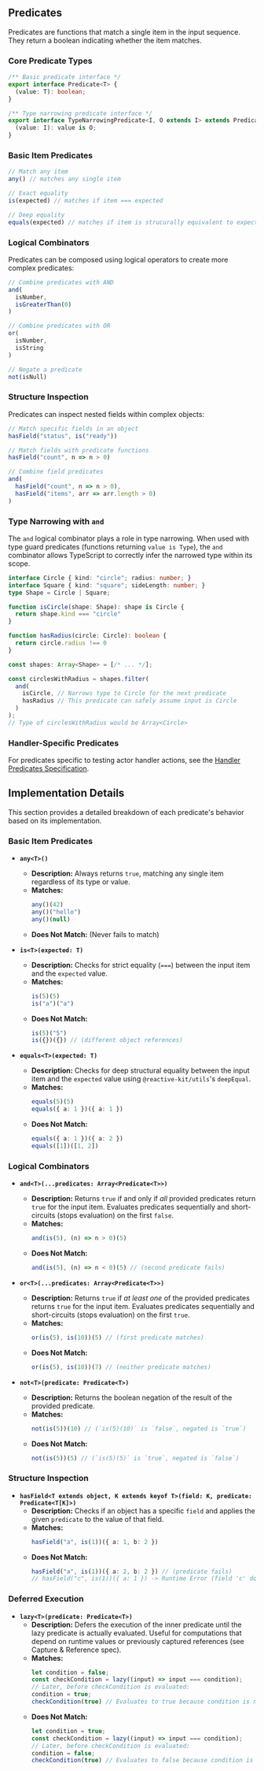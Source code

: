 ## Predicates

Predicates are functions that match a single item in the input sequence. They return a boolean indicating whether the item matches.

### Core Predicate Types

```typescript
/** Basic predicate interface */
export interface Predicate<T> {
  (value: T): boolean;
}

/** Type narrowing predicate interface */
export interface TypeNarrowingPredicate<I, O extends I> extends Predicate<I> {
  (value: I): value is O;
}
```

### Basic Item Predicates

```typescript
// Match any item
any() // matches any single item

// Exact equality
is(expected) // matches if item === expected

// Deep equality
equals(expected) // matches if item is strucurally equivalent to expected
```

### Logical Combinators

Predicates can be composed using logical operators to create more complex predicates:

```typescript
// Combine predicates with AND
and(
  isNumber,
  isGreaterThan(0)
)

// Combine predicates with OR
or(
  isNumber,
  isString
)

// Negate a predicate
not(isNull)
```

### Structure Inspection

Predicates can inspect nested fields within complex objects:

```typescript
// Match specific fields in an object
hasField("status", is("ready"))

// Match fields with predicate functions
hasField("count", n => n > 0)

// Combine field predicates
and(
  hasField("count", n => n > 0),
  hasField("items", arr => arr.length > 0)
)
```

### Type Narrowing with `and`

The `and` logical combinator plays a role in type narrowing. When used with type guard predicates (functions returning `value is Type`), the `and` combinator allows TypeScript to correctly infer the narrowed type within its scope.

```typescript
interface Circle { kind: "circle"; radius: number; }
interface Square { kind: "square"; sideLength: number; }
type Shape = Circle | Square;

function isCircle(shape: Shape): shape is Circle {
  return shape.kind === "circle"
}

function hasRadius(circle: Circle): boolean {
  return circle.radius !== 0
}

const shapes: Array<Shape> = [/* ... */];

const circlesWithRadius = shapes.filter(
  and(
    isCircle, // Narrows type to Circle for the next predicate
    hasRadius // This predicate can safely assume input is Circle
  )
);
// Type of circlesWithRadius would be Array<Circle>
```

### Handler-Specific Predicates

For predicates specific to testing actor handler actions, see the [Handler Predicates Specification](handler-predicates.spec.md).

## Implementation Details

This section provides a detailed breakdown of each predicate's behavior based on its implementation.

### Basic Item Predicates

*   **`any<T>()`**
    *   **Description:** Always returns `true`, matching any single item regardless of its type or value.
    *   **Matches:**
        ```typescript
        any()(42)
        any()("hello")
        any()(null)
        ```
    *   **Does Not Match:** (Never fails to match)

*   **`is<T>(expected: T)`**
    *   **Description:** Checks for strict equality (`===`) between the input item and the `expected` value.
    *   **Matches:**
        ```typescript
        is(5)(5)
        is("a")("a")
        ```
    *   **Does Not Match:**
        ```typescript
        is(5)("5")
        is({})({}) // (different object references)
        ```

*   **`equals<T>(expected: T)`**
    *   **Description:** Checks for deep structural equality between the input item and the `expected` value using `@reactive-kit/utils`'s `deepEqual`.
    *   **Matches:**
        ```typescript
        equals(5)(5)
        equals({ a: 1 })({ a: 1 })
        ```
    *   **Does Not Match:**
        ```typescript
        equals({ a: 1 })({ a: 2 })
        equals([1])([1, 2])
        ```

### Logical Combinators

*   **`and<T>(...predicates: Array<Predicate<T>>)`**
    *   **Description:** Returns `true` if and only if *all* provided predicates return `true` for the input item. Evaluates predicates sequentially and short-circuits (stops evaluation) on the first `false`.
    *   **Matches:**
        ```typescript
        and(is(5), (n) => n > 0)(5)
        ```
    *   **Does Not Match:**
        ```typescript
        and(is(5), (n) => n < 0)(5) // (second predicate fails)
        ```

*   **`or<T>(...predicates: Array<Predicate<T>>)`**
    *   **Description:** Returns `true` if *at least one* of the provided predicates returns `true` for the input item. Evaluates predicates sequentially and short-circuits (stops evaluation) on the first `true`.
    *   **Matches:**
        ```typescript
        or(is(5), is(10))(5) // (first predicate matches)
        ```
    *   **Does Not Match:**
        ```typescript
        or(is(5), is(10))(7) // (neither predicate matches)
        ```

*   **`not<T>(predicate: Predicate<T>)`**
    *   **Description:** Returns the boolean negation of the result of the provided predicate.
    *   **Matches:**
        ```typescript
        not(is(5))(10) // (`is(5)(10)` is `false`, negated is `true`)
        ```
    *   **Does Not Match:**
        ```typescript
        not(is(5))(5) // (`is(5)(5)` is `true`, negated is `false`)
        ```

### Structure Inspection

*   **`hasField<T extends object, K extends keyof T>(field: K, predicate: Predicate<T[K]>)`**
    *   **Description:** Checks if an object has a specific `field` and applies the given `predicate` to the value of that field.
    *   **Matches:**
        ```typescript
        hasField("a", is(1))({ a: 1, b: 2 })
        ```
    *   **Does Not Match:**
        ```typescript
        hasField("a", is(1))({ a: 2, b: 2 }) // (predicate fails)
        // hasField("c", is(1))({ a: 1 }) -> Runtime Error (field 'c' doesn't exist, assumes field exists)
        ```

### Deferred Execution

*   **`lazy<T>(predicate: Predicate<T>)`**
    *   **Description:** Defers the execution of the inner predicate until the lazy predicate is actually evaluated. Useful for computations that depend on runtime values or previously captured references (see Capture & Reference spec).
    *   **Matches:**
        ```typescript
        let condition = false;
        const checkCondition = lazy((input) => input === condition);
        // Later, before checkCondition is evaluated:
        condition = true;
        checkCondition(true) // Evaluates to true because condition is now true
        ```
    *   **Does Not Match:**
        ```typescript
        let condition = true;
        const checkCondition = lazy((input) => input === condition);
        // Later, before checkCondition is evaluated:
        condition = false;
        checkCondition(true) // Evaluates to false because condition is now false
        ```
